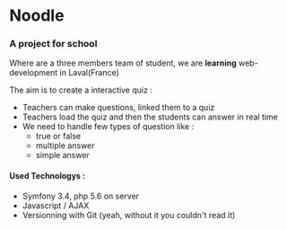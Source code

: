 #  Noodle 

### A project for school 

Where are a three members team of student, we are **learning** web-development in Laval(France)

The aim is to create a interactive quiz :
* Teachers can make questions, linked them to a quiz
* Teachers load the quiz and then the students can answer in real time
* We need to handle few types of question like : 
    * true or false
    * multiple answer 
    * simple answer

#### Used Technologys :
* Symfony 3.4, php 5.6 on server
* Javascript / AJAX
* Versionning with Git (yeah, without it you couldn't read it) 

